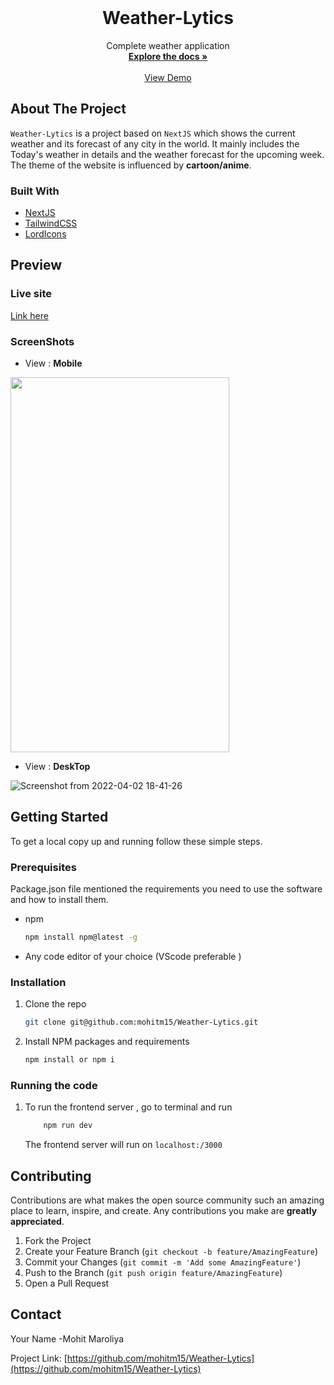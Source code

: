 



<!-- PROJECT LOGO -->
<br />
<p align="center">

  <h1 align="center">Weather-Lytics</h1>

  <p align="center">
   Complete weather application
    <br />
    <a href="https://github.com/mohitm15/Weather-Lytics"><strong>Explore the docs »</strong></a>
    <br />
    <br />
    <a href="https://weather-lytics.vercel.app/">View Demo</a>
    
    
  </p>
</p>




<!-- ABOUT THE PROJECT -->
## About The Project

`Weather-Lytics` is a project based on `NextJS` which shows the current weather and its forecast of any city in the world. It mainly includes the Today's weather in details and the weather forecast for the upcoming week. The theme of the website is influenced by **cartoon/anime**.



### Built With

* [NextJS](https://nextjs.org/)
* [TailwindCSS](https://tailwindcss.com/)
* [LordIcons](https://lordicon.com/)



## Preview

### Live site

  [Link here](https://weather-lytics.vercel.app/)

### ScreenShots



- View : **Mobile**

<img src="https://user-images.githubusercontent.com/35539313/161385021-882650f9-ba83-415c-afa6-348ed74cfc7f.png"  height="600px" width="350px" margin="auto" text-align="center"/>



- View : **DeskTop**


![Screenshot from 2022-04-02 18-41-26](https://user-images.githubusercontent.com/35539313/161384928-9d3872aa-4081-45ad-9e12-1d74963e0428.png)




<!-- GETTING STARTED -->
## Getting Started

To get a local copy up and running follow these simple steps.

### Prerequisites

Package.json file mentioned the requirements you need to use the software and how to install them.
* npm
  ```sh
  npm install npm@latest -g
  ```

* Any code editor of your choice (VScode preferable )

### Installation

1. Clone the repo
   ```sh
   git clone git@github.com:mohitm15/Weather-Lytics.git
   ```
2. Install NPM packages and requirements
   ```sh
   npm install or npm i
   ```

### Running the code

1. To run the frontend server , go to terminal and run

    ```sh
        npm run dev
    ```
   
    The frontend server will run on `localhost:/3000`


<!-- CONTRIBUTING -->
## Contributing

Contributions are what makes the open source community such an amazing place to learn, inspire, and create. Any contributions you make are **greatly appreciated**.

1. Fork the Project
2. Create your Feature Branch (`git checkout -b feature/AmazingFeature`)
3. Commit your Changes (`git commit -m 'Add some AmazingFeature'`)
4. Push to the Branch (`git push origin feature/AmazingFeature`)
5. Open a Pull Request





<!-- CONTACT -->
## Contact

Your Name -Mohit Maroliya

Project Link: [https://github.com/mohitm15/Weather-Lytics](https://github.com/mohitm15/Weather-Lytics)
